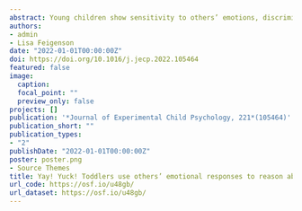 ```yaml
---
abstract: Young children show sensitivity to others’ emotions, discriminating between facial expressions and using them to help guide their behavior. Beyond providing information about how others are feel- ing, emotional expressions also can support inferences about the non-social world. Here, in four experiments, we investigated 18- to 28-month-old children’s ability to use others’ emotional responses to reason about physical objects. We found that 24- to 26-month-old children successfully used an agent’s incongruent emotional responses (‘‘Yay! Yuck!”), but not congruent emotional responses (‘‘Yay! Wow!”) to infer the presence of multiple hidden objects (Experiment 1). When two different agents produced the incongruent emotional responses, children did not infer that multi- ple objects must be present (Experiment 2), implicating early recog- nition that different people can have different emotional reactions towards the same entity. Younger, 20-month-old children failed to use incongruent emotional responses to make inferences about hidden objects (Experiment 3), although they succeeded at using contrasting words in an otherwise identical task (‘‘A blick! A fep!”; Experiment 4). These results show that young children can use other people’s emotional responses to reason about the physical world—an ability that develops in the second year of life.
authors:
- admin
- Lisa Feigenson
date: "2022-01-01T00:00:00Z"
doi: https://doi.org/10.1016/j.jecp.2022.105464
featured: false
image:
  caption: 
  focal_point: ""
  preview_only: false
projects: []
publication: '*Journal of Experimental Child Psychology, 221*(105464)'
publication_short: ""
publication_types:
- "2"
publishDate: "2022-01-01T00:00:00Z"
poster: poster.png
- Source Themes
title: Yay! Yuck! Toddlers use others’ emotional responses to reason about hidden objects
url_code: https://osf.io/u48gb/
url_dataset: https://osf.io/u48gb/
---
```


